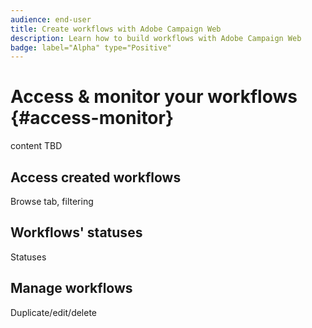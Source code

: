 ```yaml
---
audience: end-user
title: Create workflows with Adobe Campaign Web
description: Learn how to build workflows with Adobe Campaign Web
badge: label="Alpha" type="Positive"
---
```


# Access & monitor your workflows {#access-monitor}

content TBD

## Access created workflows

Browse tab, filtering

## Workflows' statuses

Statuses

## Manage workflows

Duplicate/edit/delete

